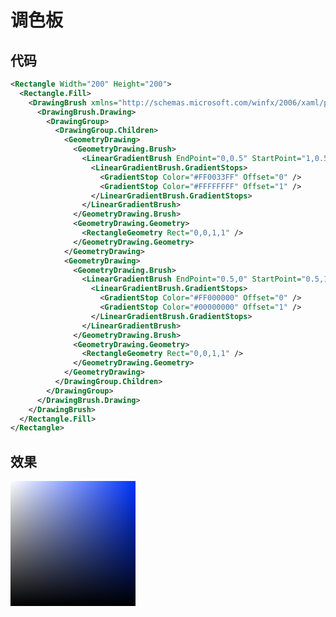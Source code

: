 # 调色板

## 代码

```xml
<Rectangle Width="200" Height="200">
  <Rectangle.Fill>
    <DrawingBrush xmlns="http://schemas.microsoft.com/winfx/2006/xaml/presentation">
      <DrawingBrush.Drawing>
        <DrawingGroup>
          <DrawingGroup.Children>
            <GeometryDrawing>
              <GeometryDrawing.Brush>
                <LinearGradientBrush EndPoint="0,0.5" StartPoint="1,0.5">
                  <LinearGradientBrush.GradientStops>
                    <GradientStop Color="#FF0033FF" Offset="0" />
                    <GradientStop Color="#FFFFFFFF" Offset="1" />
                  </LinearGradientBrush.GradientStops>
                </LinearGradientBrush>
              </GeometryDrawing.Brush>
              <GeometryDrawing.Geometry>
                <RectangleGeometry Rect="0,0,1,1" />
              </GeometryDrawing.Geometry>
            </GeometryDrawing>
            <GeometryDrawing>
              <GeometryDrawing.Brush>
                <LinearGradientBrush EndPoint="0.5,0" StartPoint="0.5,1">
                  <LinearGradientBrush.GradientStops>
                    <GradientStop Color="#FF000000" Offset="0" />
                    <GradientStop Color="#00000000" Offset="1" />
                  </LinearGradientBrush.GradientStops>
                </LinearGradientBrush>
              </GeometryDrawing.Brush>
              <GeometryDrawing.Geometry>
                <RectangleGeometry Rect="0,0,1,1" />
              </GeometryDrawing.Geometry>
            </GeometryDrawing>
          </DrawingGroup.Children>
        </DrawingGroup>
      </DrawingBrush.Drawing>
    </DrawingBrush>
  </Rectangle.Fill>
</Rectangle>
```

## 效果

<style>
.palette { height: 200px; width:200px; }
.fill { position: absolute }
.white-to-right { background: linear-gradient(90deg, white, #fff0 100%) }
.black-to-top { background: linear-gradient(180deg, #0000, black 100%) }
</style>
<div class="palette" style="background: #0033FF;">
  <div class="palette fill white-to-right"></div>
  <div class="palette fill black-to-top"></div>
</div>
